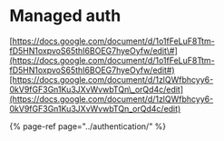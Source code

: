 # Managed auth

[https://docs.google.com/document/d/1o1fFeLuF8Ttm-fD5HN1oxpvoS65thI6BOEG7hyeOyfw/edit\#](https://docs.google.com/document/d/1o1fFeLuF8Ttm-fD5HN1oxpvoS65thI6BOEG7hyeOyfw/edit#)[https://docs.google.com/document/d/1zlQWfbhcyy6-0kV9fGF3Gn1Ku3JXvWvwbTQn\_orQd4c/edit](https://docs.google.com/document/d/1zlQWfbhcyy6-0kV9fGF3Gn1Ku3JXvWvwbTQn_orQd4c/edit)

{% page-ref page="../authentication/" %}


